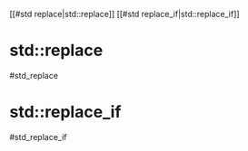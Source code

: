 
[[#std replace|std::replace]]
[[#std replace_if|std::replace_if]]

# std::replace
#std_replace



# std::replace_if
#std_replace_if

